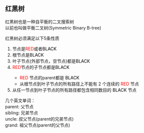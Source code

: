 ## 红黑树
红黑树也是一种自平衡的二叉搜索树<br>
以前也叫做平衡二叉树(Symmetric Binary B-tree)

红黑树必须满足以下5条性质
<ol>
<li>节点是<span style="color: red">RED</span>或者<span style="color: black">BLACK</span></li>
<li>根节点是<span style="color: black">BLACK</span></li>
<li>叶子节点(外部节点，空节点)都是<span style="color: black">BLACK</span></li>
<li><span style="color: red">RED</span>节点的子节点都是<span style="color: black">BLACK</span></li>
<ul>
<li><span style="color: red">RED</span> 节点的parent都是 <span style="color: black">BLACK</span></li>
<li>从根节点到叶子节点的所有路径上不能有 2 个连续的 <span style="color: red">RED</span> 节点</li>
</ul>
<li>从任一节点到叶子节点的所有路径都包含相同数目的 <span style="color: black">BLACK</span> 节点</li>
</ol>
几个英文单词：<br>
parent: 父节点<br>
sibling: 兄弟节点<br>
uncle: 叔父节点(parent的兄弟节点)<br>
grand: 祖父节点(parent的父节点)<br>


